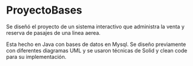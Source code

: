 # ProyectoBases

Se diseñó el proyecto de un sistema interactivo que administra la venta y reserva de pasajes de una linea aerea.

Esta hecho en Java con bases de datos en Mysql. Se diseño previamente con diferentes diagramas UML y se usaron técnicas de Solid y clean code para su implementación.

